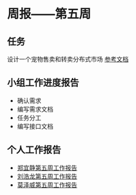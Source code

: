 # 周报——第五周

## 任务

设计一个宠物售卖和转卖分布式市场 [参考文档](../project/)

## 小组工作进度报告

- 确认需求
- 编写需求文档
- 任务分工
- 编写接口文档

## 个人工作报告

- [郑宜静第五周工作报告](https://github.com/webanklabgroup5/webank/blob/master/day3/%E9%83%91%E5%AE%9C%E9%9D%99/week5.md)
- [刘浩龙第五周工作报告](https://github.com/webanklabgroup5/webank/blob/master/day3/%E5%88%98%E6%B5%A9%E9%BE%99/week5.md)
- [莫泽威第五周工作报告](https://github.com/webanklabgroup5/webank/blob/master/day1/莫泽威/Week5.md)
